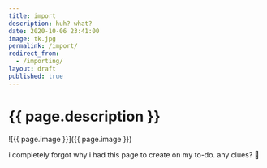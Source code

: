 ```yaml
---
title: import
description: huh? what?
date: 2020-10-06 23:41:00
image: tk.jpg
permalink: /import/
redirect_from:
  - /importing/
layout: draft
published: true
---
```


# {{ page.description }}

![{{ page.image }}]({{ page.image }})

i completely forgot why i had this page to create on my to-do. any clues? 🤣

